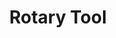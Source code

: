---
title: "Rotary Tool"
linkTitle: "Rotary Tool"
description: >
  Also known as a Dremel. Hand tool with a spinning tip to cut or sand small parts. 
---